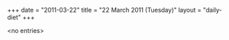 +++
date = "2011-03-22"
title = "22 March 2011 (Tuesday)"
layout = "daily-diet"
+++

<p>&lt;no entries&gt;</p>